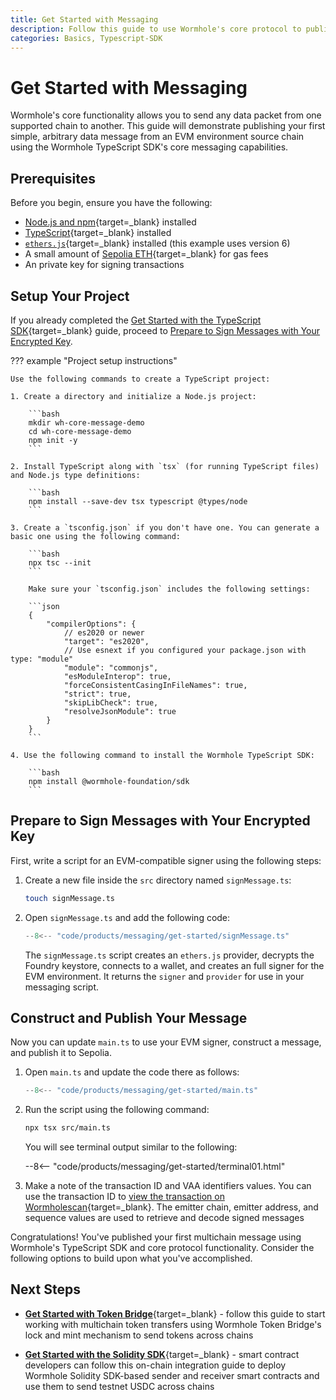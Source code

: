 ```yaml
---
title: Get Started with Messaging
description: Follow this guide to use Wormhole's core protocol to publish a multichain message and return transaction information with VAA identifiers.
categories: Basics, Typescript-SDK
---
```


# Get Started with Messaging

Wormhole's core functionality allows you to send any data packet from one supported chain to another. This guide will demonstrate publishing your first simple, arbitrary data message from an EVM environment source chain using the Wormhole TypeScript SDK's core messaging capabilities. 

## Prerequisites

Before you begin, ensure you have the following:

- [Node.js and npm](https://docs.npmjs.com/downloading-and-installing-node-js-and-npm){target=\_blank} installed
- [TypeScript](https://www.typescriptlang.org/download/){target=\_blank} installed
- [`ethers.js`](https://docs.ethers.org/v6/getting-started/){target=\_blank} installed (this example uses version 6)
- A small amount of [Sepolia ETH](https://sepolia-faucet.pk910.de/){target=\_blank} for gas fees
- An private key for signing transactions

## Setup Your Project

If you already completed the [Get Started with the TypeScript SDK](/docs/tools/typescript-sdk/get-started){target=\_blank} guide, proceed to [Prepare to Sign Messages with Your Encrypted Key](#prepare-to-sign-messages-with-your-encrypted-key). 

??? example "Project setup instructions"

    Use the following commands to create a TypeScript project:

    1. Create a directory and initialize a Node.js project:

        ```bash
        mkdir wh-core-message-demo
        cd wh-core-message-demo
        npm init -y
        ```

    2. Install TypeScript along with `tsx` (for running TypeScript files) and Node.js type definitions:

        ```bash
        npm install --save-dev tsx typescript @types/node
        ```

    3. Create a `tsconfig.json` if you don't have one. You can generate a basic one using the following command:

        ```bash
        npx tsc --init
        ```

        Make sure your `tsconfig.json` includes the following settings:

        ```json 
        {
            "compilerOptions": {
                // es2020 or newer
                "target": "es2020",
                // Use esnext if you configured your package.json with type: "module"
                "module": "commonjs",
                "esModuleInterop": true,
                "forceConsistentCasingInFileNames": true,
                "strict": true,
                "skipLibCheck": true,
                "resolveJsonModule": true
            }
        }
        ```
    
    4. Use the following command to install the Wormhole TypeScript SDK:

        ```bash
        npm install @wormhole-foundation/sdk
        ```

## Prepare to Sign Messages with Your Encrypted Key

First, write a script for an EVM-compatible signer using the following steps:

1. Create a new file inside the `src` directory named `signMessage.ts`:

    ```bash
    touch signMessage.ts
    ```

2. Open `signMessage.ts` and add the following code:

    ```ts title="signMessage.ts"
    --8<-- "code/products/messaging/get-started/signMessage.ts"
    ```

     The `signMessage.ts` script creates an `ethers.js` provider, decrypts the Foundry keystore, connects to a wallet, and creates an full signer for the EVM environment. It returns the `signer` and `provider` for use in your messaging script.

## Construct and Publish Your Message

Now you can update `main.ts` to use your EVM signer, construct a message, and publish it to Sepolia. 

1. Open `main.ts` and update the code there as follows:

    ```ts title="main.ts"
    --8<-- "code/products/messaging/get-started/main.ts"
    ```

2. Run the script using the following command:

    ```bash
    npx tsx src/main.ts
    ```

    You will see terminal output similar to the following:

    --8<-- "code/products/messaging/get-started/terminal01.html"

3. Make a note of the transaction ID and VAA identifiers values. You can use the transaction ID to [view the transaction on Wormholescan](https://wormholescan.io/#/tx/0x98698539762d93d0c152b893b521688c61ec0b48b16559c6f5e2a09b975b09ca?network=Testnet){target=\_blank}. The emitter chain, emitter address, and sequence values are used to retrieve and decode signed messages

Congratulations! You've published your first multichain message using Wormhole's TypeScript SDK and core protocol functionality. Consider the following options to build upon what you've accomplished. 

## Next Steps

- [**Get Started with Token Bridge**](/docs/products/token-bridge/get-started/){target=\_blank} - follow this guide to start working with multichain token transfers using Wormhole Token Bridge's lock and mint mechanism to send tokens across chains

- [**Get Started with the Solidity SDK**](/docs/tools/solidity-sdk/get-started/){target=\_blank} - smart contract developers can follow this on-chain integration guide to deploy Wormhole Solidity SDK-based sender and receiver smart contracts and use them to send testnet USDC across chains


